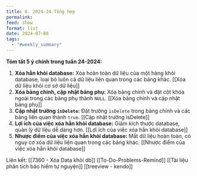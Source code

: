 ```yaml
---
title: 0. 2024-24 Tổng hợp
permalink: 
feed: show
format: list
date: 2024-07-08
tags:
  - "#weekly_summary"
---
```


**Tóm tắt 5 ý chính trong tuần 24-2024:**

1. **Xóa hẳn khỏi database:** Xóa hoàn toàn dữ liệu của một hàng khỏi database, loại bỏ luôn cả dữ liệu liên quan trong các bảng khác. [[Xóa dữ liệu khỏi cơ sở dữ liệu]]
2. **Xóa bảng chính, cập nhật bảng phụ:** Xóa bảng chính và đặt cột khóa ngoài trong các bảng phụ thành `NULL`. [[Xóa bảng chính và cập nhật bảng phụ]]
3. **Cập nhật trường `isDelete`:** Đặt trường `isDelete` trong bảng chính và các bảng liên quan thành `true`. [[Cập nhật trường isDelete]]
4. **Lợi ích của việc xóa hẳn khỏi database:** Giảm kích thước database, quản lý dữ liệu dễ dàng hơn. [[Lợi ích của việc xóa hẳn khỏi database]]
5. **Nhược điểm của việc xóa hẳn khỏi database:** Mất dữ liệu hoàn toàn, có nguy cơ xóa dữ liệu liên quan trong các bảng khác. [[Nhược điểm của việc xóa hẳn khỏi database]]

Liên kết:
[[7360 - Xóa Data khỏi db]]
[[To-Do-Problems-Remind]]
[[Tài liệu phân tích bảo hiểm tự nguyện]]
[[treeview - kendo]]